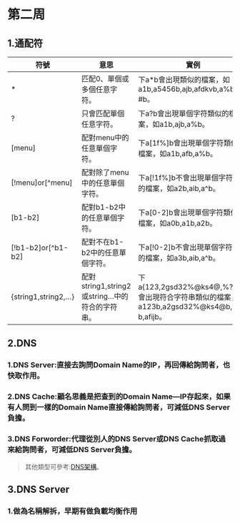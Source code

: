 # 第二周
## 1.通配符
|符號                  |  意思                  |實例|
|---------------------|-------------------------|----------------|
|*                    |匹配0、單個或多個任意字符。|下a*b會出現類似的檔案，如a1b,a5456b,ajb,afdkvb,a%b,a?#b。|*
|?                    |只會匹配單個任意字符。     |下a?b會出現單個字符類似的檔案，如a1b,ajb,a%b。| 
|[menu]               |配對menu中的任意單個字符。 |下a[1f%]b會出現單個字符類似的檔案，如a1b,afb,a%b。|
|[!menu]or[^menu]     |配對除了menu中的任意單個字符。|下a[!1f%]b不會出現單個字符類似的檔案，如a2b,aib,a^b。|
|[b1-b2]              |配對b1-b2中的任意單個字符。|下a[0-2]b會出現單個字符類似的檔案，如a0b,a1b,a2b。|
|[!b1-b2]or[^b1-b2]   |配對不在b1-b2中的任意單個字符。|下a[!0-2]b不會出現單個字符類似的檔案，如a3b,aib,a^b。|
|{string1,string2,…}  |配對string1,string2或string…中的符合的字符串。|下a{123,2gsd32%@ks4@,%?,fij}b會出現符合字符串類似的檔案，如a123b,a2gsd32%@ks4@b,a%?b,afijb。|
## 2.DNS
### 1.DNS Server:直接去詢問Domain Name的IP，再回傳給詢問者，也快取作用。
### 2.DNS Cache:顧名思義是把查到的Domain Name—IP存起來，如果有人問到一樣的Domain Name直接傳給詢問者，可減低DNS Server負擔。
### 3.DNS Forworder:代理從別人的DNS Server或DNS Cache抓取過來給詢問者，可減低DNS Server負擔。
>其他類型可參考:[DNS架構](http://dns-learning.twnic.net.tw/dns/02ArchDNS.html)。
## 3.DNS Server
### 1.做為名稱解拆，早期有做負載均衡作用
